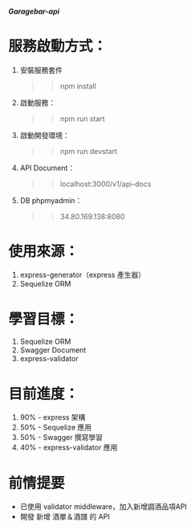 ##### Garagebar-api #####

# 服務啟動方式：
1. 安裝服務套件
    >> npm install
2. 啟動服務：
    >> npm run start
3. 啟動開發環境：
    >> npm run devstart
4. API Document：
    >> localhost:3000/v1/api-docs
5. DB phpmyadmin：
    >> 34.80.169.138:8080

# 使用來源：
1. express-generator（express 產生器）
2. Sequelize ORM

# 學習目標：
1. Sequelize ORM
2. Swagger Document
3. express-validator

# 目前進度：
1. 90% - express 架構 
2. 50% - Sequelize 應用
3. 50% - Swagger 撰寫學習
4. 40% - express-validator 應用

# 前情提要
- 已使用 validator middleware，加入新增調酒品項API
- 開發 新增 酒單＆酒譜 的 API